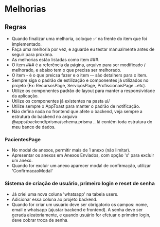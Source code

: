 # Melhorias

## Regras
- Quando finalizar uma melhoria, coloque ✅ na frente do item que foi implementado.
- Faça uma melhoria por vez, e aguarde eu testar manualmente antes de seguir para proxima.
- As melhorias estão listadas como item ###.
- O item ### é a referência da página, arquivo para ser modificado / melhorado, e abaixo tem o que precisa ser melhorado.
- O item - é o que preicsa fazer e o item -- são detalhers para o item.
- Sempre siga o padrão de estilização e componentes já utilizados no projeto (Ex: RecursosPage, ServiçosPage, ProfissionaisPage...etc).
- Utilize os componentes padrão de layout para manter a responsividade da aplicação.
- Utilize os componentes já existentes na pasta ui/
- Utilize sempre o AppToast para manter o padrão de notificação.
- Não defina nada no frontend que afete o backend, veja sempre a estrutura do backend no arquivo @apps/backend/prisma/schema.prisma .. lá contém toda estrutura do meu banco de dados.

### PacientesPage
- No modal de anexos, permitir mais de 1 anexo (não limitar).
- Apresentar os anexos em Anexos Enviados, com opção 'x' para excluir um anexo.
- Quando for excluir um anexo aparecer modal de confirmação, utilizar 'ConfirmacaoModal'

### Sistema de criação de usuário, primeiro login e reset de senha
- Já criei uma nova coluna 'whatsapp' na tabela users.
- Adicionar essa coluna ao projeto backend.
- Quando for criar um usuário deve ser obrigatorio os campos: nome, email e whatsapp (ajustar backend e frontend). A senha deve ser gerada aleatoriamente, e quando usuário for efetuar o primeiro login, deve cobrar troca de senha.